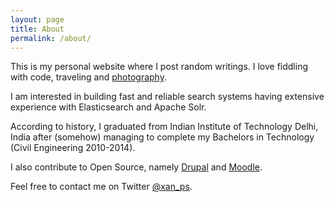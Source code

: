 ```yaml
---
layout: page
title: About
permalink: /about/
---
```


This is my personal website where I post random writings. I love fiddling with code, traveling and [photography](http://instagram.com/xan_ps).

I am interested in building fast and reliable search systems having extensive experience with Elasticsearch and Apache Solr. 

According to history, I graduated from Indian Institute of Technology Delhi, India after (somehow) managing to complete my Bachelors in Technology (Civil Engineering 2010-2014).

I also contribute to Open Source, namely [Drupal](https://drupal.org) and [Moodle](https://moodle.org).

Feel free to contact me on Twitter [@xan_ps](https://twitter.com/xan_ps).
